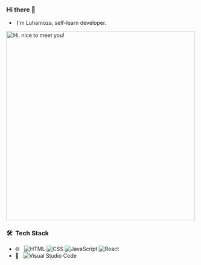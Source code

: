 ### Hi there 👋
- &nbsp;I'm Luhamoza, self-learn developer.
  
<img src="https://media.giphy.com/media/3Q2hJ4FLN1UvS/giphy.gif" width=500px title="Hi, nice to meet you!">

### 🛠 &nbsp;Tech Stack

- 🌐 &nbsp;
  ![HTML](https://img.shields.io/badge/-HTML-333333?style=flat&logo=HTML5)
  ![CSS](https://img.shields.io/badge/-CSS-333333?style=flat&logo=CSS3&logoColor=1572B6)
  ![JavaScript](https://img.shields.io/badge/-JavaScript-333333?style=flat&logo=javascript)
  ![React](https://img.shields.io/badge/-React-333333?style=flat&logo=react)
  <!--
  ![Node.js](https://img.shields.io/badge/-Node.js-333333?style=flat&logo=node.js)

  ![Next.js](https://img.shields.io/badge/-Next.js-333333?style=flat&logo=next.js)
  🛢 &nbsp;
  ![MongoDB](https://img.shields.io/badge/-MongoDB-333333?style=flat&logo=mongodb)
  ⚙️ &nbsp;
  ![Git](https://img.shields.io/badge/-Git-333333?style=flat&logo=git)
  ![GitHub](https://img.shields.io/badge/-GitHub-333333?style=flat&logo=github)
  ![Markdown](https://img.shields.io/badge/-Markdown-333333?style=flat&logo=markdown)
    -->
- 🔧 &nbsp;
  ![Visual Studio Code](https://img.shields.io/badge/-Visual%20Studio%20Code-333333?style=flat&logo=visual-studio-code&logoColor=007ACC)
